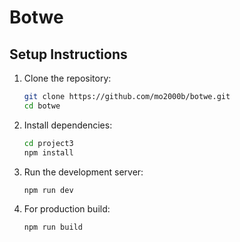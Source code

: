 # Botwe

## Setup Instructions

1. Clone the repository:
   ```bash
   git clone https://github.com/mo2000b/botwe.git
   cd botwe
   ```

2. Install dependencies:
   ```bash
   cd project3
   npm install
   ```

3. Run the development server:
   ```bash
   npm run dev
   ```

4. For production build:
   ```bash
   npm run build
   ```
